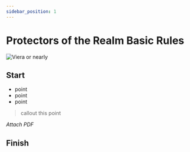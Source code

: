```yaml
---
sidebar_position: 1
---
```

# Protectors of the Realm Basic Rules

![Viera or nearly](./queensguard-blend-02.png)

## Start
- point
- point
- point

> callout this point

*Attach PDF*

## Finish